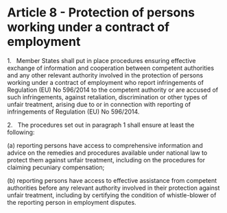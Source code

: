 # Article 8 - Protection of persons working under a contract of employment


1.   Member States shall put in place procedures ensuring effective exchange of information and cooperation between competent authorities and any other relevant authority involved in the protection of persons working under a contract of employment who report infringements of Regulation (EU) No 596/2014 to the competent authority or are accused of such infringements, against retaliation, discrimination or other types of unfair treatment, arising due to or in connection with reporting of infringements of Regulation (EU) No 596/2014.

2.   The procedures set out in paragraph 1 shall ensure at least the following:

(a) reporting persons have access to comprehensive information and advice on the remedies and procedures available under national law to protect them against unfair treatment, including on the procedures for claiming pecuniary compensation;

(b) reporting persons have access to effective assistance from competent authorities before any relevant authority involved in their protection against unfair treatment, including by certifying the condition of whistle-blower of the reporting person in employment disputes.
